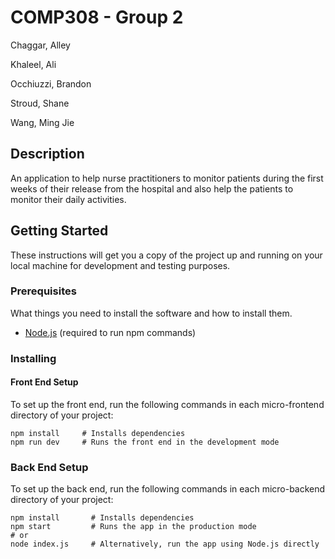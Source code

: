 # COMP308 - Group 2
Chaggar, Alley

Khaleel, Ali

Occhiuzzi, Brandon

Stroud, Shane

Wang, Ming Jie

## Description
An application to help nurse practitioners to monitor patients during the first weeks of their release from the hospital and also help the patients to monitor their daily activities.

## Getting Started

These instructions will get you a copy of the project up and running on your local machine for development and testing purposes.

### Prerequisites

What things you need to install the software and how to install them.

- [Node.js](https://nodejs.org/en/download/) (required to run npm commands)

### Installing

#### Front End Setup

To set up the front end, run the following commands in each micro-frontend directory of your project:

```
npm install     # Installs dependencies
npm run dev     # Runs the front end in the development mode
```

### Back End Setup
To set up the back end, run the following commands in each micro-backend directory of your project:
```
npm install       # Installs dependencies
npm start         # Runs the app in the production mode
# or
node index.js     # Alternatively, run the app using Node.js directly
```
